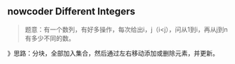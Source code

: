 ## nowcoder Different Integers
>题意：有一个数列，有好多操作，每次给出i，j（i<j），问从1到i，再从j到n有多少不同的数。

》思路：分块，全部加入集合，然后通过左右移动添加或删除元素，并更新。
